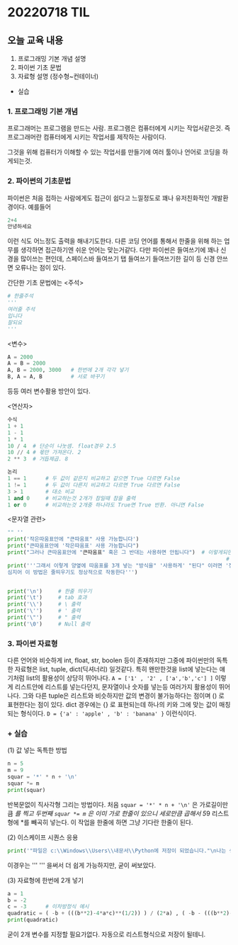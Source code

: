 # 20220718 TIL

## 오늘 교육 내용
1. 프로그래밍 기본 개념 설명
2. 파이썬 기초 문법
3. 자료형 설명 (정수형~컨테이너)
+ 실습


### 1. 프로그래밍 기본 개념

프로그래머는 프로그램을 만드는 사람.
프로그램은 컴퓨터에게 시키는 작업서같은것.
즉 프로그래머란 컴퓨터에게 시키는 작업서를 제작하는 사람이다.

그것을 위해 컴퓨터가 이해할 수 있는 작업서를 만들기에 여러 툴이나 언어로 
코딩을 하게되는것.



### 2. 파이썬의 기초문법

파이썬은 처음 접하는 사람에게도 접근이 쉽다고 느낄정도로 꽤나 유저친화적인 개발환경이다.
예를들어 

```python
2+4
안녕하세요
```

이런 식도 어느정도 출력을 해내기도한다. 다른 코딩 언어를 통해서 한줄을 위해 하는 업무를 생각하면
접근하기엔 쉬운 언어는 맞는거같다.
다만 파이썬은 들여쓰기에 꽤나 신경을 많이쓰는 편인데, 스페이스바 들여쓰기 탭 들여쓰기 들여쓰기한 길이 등
신경 안쓰면 오류나는 점이 있다.

간단한 기초 문법에는
<주석>
```python
# 한줄주석
'''
여러줄 주석
입니다
잘되요
'''
```

<변수>

```python
A = 2000
A = B = 2000
A, B = 2000, 3000   # 한번에 2개 각각 넣기
B, A = A, B         # 서로 바꾸기
```
등등 여러 변수활용 방안이 있다.

<연산자>

```python
수식
1 + 1
1 - 1
1 * 1
10 / 4  # 단순이 나눗셈. float경우 2.5
10 // 4 # 몫만 가져온다. 2
2 ** 3  # 거듭제곱. 8
```

```python
논리
1 == 1      # 두 값이 같은지 비교하고 같으면 True 다르면 False
1 != 1      # 두 값이 다른지 비교하고 다르면 True 다르면 False
3 > 1       # 대소 비교
1 and 0     # 비교하는것 2개가 참일때 참을 출력 
1 or 0      # 비교하는것 2개중 하나라도 True면 True 반환. 아니면 False
```

<문자열 관련>

```python
"" ''
print('작은따움표안에 "큰따움표" 사용 가능합니다')
print("큰따움표안에 '작은따움표' 사용 가능합니다")
print("그러나 큰따움표안에 "큰따움표" 혹은 그 반대는 사용하면 안됩니다")  # 이렇게되면 "그러나~안에"까지는 문자열로, '큰따움표'라는 변수형을 찾고 
                                                                     # " 혹은~니다" 를 문자열로 받기때문에 생각과 다른 값이 나온다.
print('''그래서 이렇게 양옆에 따움표를 3개 넣는 "방식을" '사용하게' "된다" 이러면 '정상적으로' 사용가능하다 
심지어 이 방법은 줄띄우기도 정상적으로 작동한다''')
```

```python

print('\n')     # 한줄 띄우기
print('\t')     # tab 효과
print('\\')     # \ 출력
print('\'')     # ' 출력
print('\"')     # " 출력
print('\0')     # Null 출력
```

### 3. 파이썬 자료형

다른 언어와 비슷하게
int, float, str, boolen 등이 존재하지만
그중에 파이썬만의 독특한 자료형은 list, tuple, dict(딕셔너리) 일것같다.
특히 왠만한것을 list에 넣는다는 얘기처럼 list의 활용성이 상당히 뛰어나다.
` A = ['1' , '2' , ['a','b','c'] ] `
이렇게 리스트안에 리스트를 넣는다던지, 문자열이나 숫자를 넣는등 여러가지 활용성이 뛰어나다.
그와 다른 tuple은 리스트와 비슷하지만 값의 변경이 불가능하다는 점이며 () 로 표현한다는 점이 있다.
dict 경우에는 {} 로 표현되는데 하나의 키와 그에 맞는 값이 매칭되는 형식이다.
` D = {'a' : 'apple' , 'b' : 'banana' } ` 
이런식이다.



### + 실습

(1) 값 넣는 독특한 방법
```python
n = 5
m = 9
squar = '*' * n + '\n'
squar *= m
print(squar) 
```

반복문없이 직사각형 그리는 방법이다. 
처음 `squar = '*' * n + '\n'` 은 가로길이만큼 *를 찍고
두번째 `squar *= m` 은 이미 가로 한줄이 있으니 세로만큼 곱해서 5*9 리스트형에 *를 빼곡히 넣는다.
이 작업을 한줄에 하면 그냥 기다란 한줄이 된다.


(2) 이스케이프 시퀀스 응용
```python
print('"파일은 c:\\Windows\\Users\\내문서\\Python에 저장이 되었습니다."\n나는 생각했다. \'cd를 써서 git bash로 들어가 봐야지.\'')
```

이경우는 ''' ''' 을써서 더 쉽게 가능하지만, 굳이 써보았다. 

(3) 자료형에 한번에 2개 넣기
```python
a = 1       
b = -2
c = -3      # 이차방정식 예시
quadratic = ( -b + (((b**2)-4*a*c)**(1/2)) ) / (2*a) , ( -b - (((b**2)-4*a*c)**(1/2)) ) / (2*a)
print(quadratic)
```

굳이 2개 변수를 지정할 필요가없다. 자동으로 리스트형식으로 저장이 될테니.